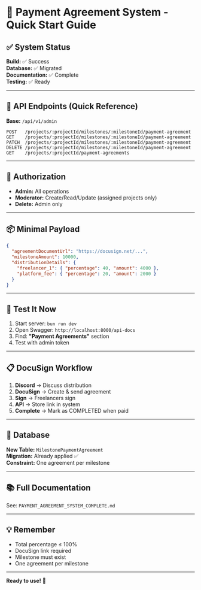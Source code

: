 # 🚀 Payment Agreement System - Quick Start Guide

## ✅ System Status

**Build:** ✅ Success  
**Database:** ✅ Migrated  
**Documentation:** ✅ Complete  
**Testing:** ✅ Ready

---

## 📍 API Endpoints (Quick Reference)

**Base:** `/api/v1/admin`

```
POST   /projects/:projectId/milestones/:milestoneId/payment-agreement
GET    /projects/:projectId/milestones/:milestoneId/payment-agreement
PATCH  /projects/:projectId/milestones/:milestoneId/payment-agreement
DELETE /projects/:projectId/milestones/:milestoneId/payment-agreement
GET    /projects/:projectId/payment-agreements
```

---

## 🔑 Authorization

- **Admin:** All operations
- **Moderator:** Create/Read/Update (assigned projects only)
- **Delete:** Admin only

---

## 📦 Minimal Payload

```json
{
  "agreementDocumentUrl": "https://docusign.net/...",
  "milestoneAmount": 10000,
  "distributionDetails": {
    "freelancer_1": { "percentage": 40, "amount": 4000 },
    "platform_fee": { "percentage": 20, "amount": 2000 }
  }
}
```

---

## 🧪 Test It Now

1. Start server: `bun run dev`
2. Open Swagger: `http://localhost:8000/api-docs`
3. Find: **"Payment Agreements"** section
4. Test with admin token

---

## 📋 DocuSign Workflow

1. **Discord** → Discuss distribution
2. **DocuSign** → Create & send agreement
3. **Sign** → Freelancers sign
4. **API** → Store link in system
5. **Complete** → Mark as COMPLETED when paid

---

## 🔧 Database

**New Table:** `MilestonePaymentAgreement`  
**Migration:** Already applied ✅  
**Constraint:** One agreement per milestone

---

## 📚 Full Documentation

See: `PAYMENT_AGREEMENT_SYSTEM_COMPLETE.md`

---

## 💡 Remember

- Total percentage ≤ 100%
- DocuSign link required
- Milestone must exist
- One agreement per milestone

---

**Ready to use!** 🎉
